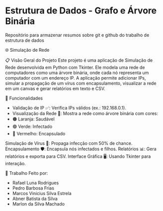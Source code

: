 
# Estrutura de Dados - Grafo e Árvore Binária

Repositório para armazenar resumos sobre git e github do trabalho de estrutura de dados 

🌐 Simulação de Rede

📋 Visão Geral do Projeto
Este projeto é uma aplicação de Simulação de Rede desenvolvida em Python com Tkinter. Ele modela uma rede de computadores como uma árvore binária, onde cada nó representa um computador com um endereço IP. A aplicação permite adicionar IPs, simular a propagação de um vírus com encapsulamento, visualizar a rede em um canvas e gerar relatórios em texto e CSV.

🚀 Funcionalidades

- Validação de IP ✅: Verifica IPs válidos (ex.: 192.168.0.1).
- Visualização da Rede 🎨: Mostra a rede como árvore binária com cores:
 - 🟠 Laranja: Saudável
 - 🟢 Verde: Infectado
 - 🔴 Vermelho: Encapsulado


Simulação de Vírus 🦠: Propaga infecção com 50% de chance.
Encapsulamento 🛡️: Encapsula nós infectados e filhos.
Relatórios 📊: Gera relatórios e exporta para CSV.
Interface Gráfica 🖥️: Usando Tkinter para interação.

👥 Trabalho Feito por:

- Rafael Luna Rodrigues
- Pedro Barbosa Frias
- Marcos Vinicius Silva Estrela
- Abner Batista da Silva
- Marlon da Silva Machado
